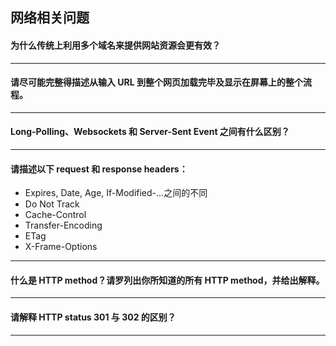 ## 网络相关问题
#### 为什么传统上利用多个域名来提供网站资源会更有效？



---
#### 请尽可能完整得描述从输入 URL 到整个网页加载完毕及显示在屏幕上的整个流程。



---
#### Long-Polling、Websockets 和 Server-Sent Event 之间有什么区别？



---
#### 请描述以下 request 和 response headers：
* Expires, Date, Age, If-Modified-...之间的不同
* Do Not Track
* Cache-Control
* Transfer-Encoding
* ETag
* X-Frame-Options



---

#### 什么是 HTTP method？请罗列出你所知道的所有 HTTP method，并给出解释。



---
#### 请解释 HTTP status 301 与 302 的区别？



---